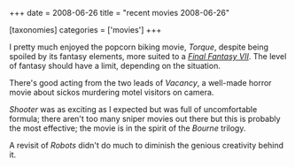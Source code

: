 +++
date = 2008-06-26
title = "recent movies 2008-06-26"

[taxonomies]
categories = ['movies']
+++

I pretty much enjoyed the popcorn biking movie, *Torque*, despite being
spoiled by its fantasy elements, more suited to a *[Final Fantasy VII]*.
The level of fantasy should have a limit, depending on the situation.

There\'s good acting from the two leads of *Vacancy*, a well-made horror
movie about sickos murdering motel visitors on camera.

*Shooter* was as exciting as I expected but was full of uncomfortable
formula; there aren\'t too many sniper movies out there but this is
probably the most effective; the movie is in the spirit of the *Bourne*
trilogy.

A revisit of *Robots* didn\'t do much to diminish the genious creativity
behind it.

  [Final Fantasy VII]: http://tshepang.net/final-fantasy-vii-advent-children-2005
